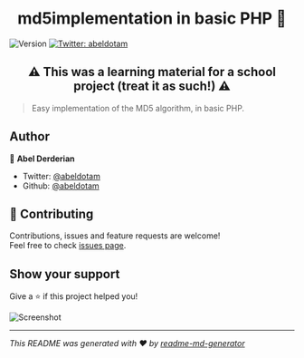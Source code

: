 <h1 align="center">md5implementation in basic PHP 👋</h1>
<p>
  <img alt="Version" src="https://img.shields.io/badge/version-1-blue.svg?cacheSeconds=2592000" />
  <a href="https://twitter.com/abeldotam" target="_blank">
    <img alt="Twitter: abeldotam" src="https://img.shields.io/twitter/follow/abeldotam.svg?style=social" />
  </a>
</p>

<h2 align="center">⚠️ This was a learning material for a school project (treat it as such!) ⚠️</h1>

> Easy implementation of the MD5 algorithm, in basic PHP.


## Author

👤 **Abel Derderian**

* Twitter: [@abeldotam](https://twitter.com/abeldotam)
* Github: [@abeldotam](https://github.com/abeldotam)

## 🤝 Contributing

Contributions, issues and feature requests are welcome!<br />Feel free to check [issues page](https://github.com/abeldotam/md5implementation/issues).

## Show your support

Give a ⭐️ if this project helped you!

![Screenshot](https://i.imgur.com/4QcLQs2.png)

***
_This README was generated with ❤️ by [readme-md-generator](https://github.com/kefranabg/readme-md-generator)_
